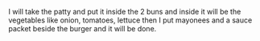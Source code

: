 I will take the patty and put it inside the 2 buns and inside it will be the vegetables like onion, tomatoes, lettuce then I put mayonees and a sauce packet beside the burger and it will be done.
